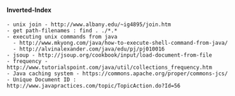 #### Inverted-Index
    - unix join - http://www.albany.edu/~ig4895/join.htm
    - get path-filenames : find . ./*.*
    - executing unix commands from java
      - http://www.mkyong.com/java/how-to-execute-shell-command-from-java/
      - http://alvinalexander.com/java/edu/pj/pj010016
    - jsoup - http://jsoup.org/cookbook/input/load-document-from-file
    - frequency - http://www.tutorialspoint.com/java/util/collections_frequency.htm
    - Java caching system - https://commons.apache.org/proper/commons-jcs/
    - Unique Document ID : http://www.javapractices.com/topic/TopicAction.do?Id=56
